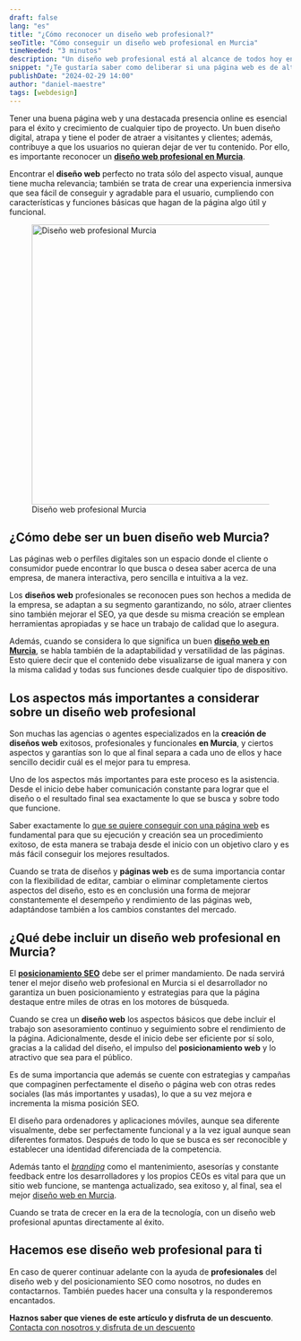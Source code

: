 ```yaml
---
draft: false
lang: "es"
title: "¿Cómo reconocer un diseño web profesional?"
seoTitle: "Cómo conseguir un diseño web profesional en Murcia"
timeNeeded: "3 minutos"
description: "Un diseño web profesional está al alcance de todos hoy en día, para saber si es de calidad debe estar hecho a medida para el negocio, asegurando que convierta usuarios en clientes."
snippet: "¿Te gustaría saber como deliberar si una página web es de alta calidad o no? Veamos las características de un diseño web profesional."
publishDate: "2024-02-29 14:00"
author: "daniel-maestre"
tags: [webdesign]
---
```


Tener una buena página web y una destacada presencia online es esencial para el éxito y crecimiento de cualquier tipo de proyecto. Un buen diseño digital, atrapa y tiene el poder de atraer a visitantes y clientes; además, contribuye a que los usuarios no quieran dejar de ver tu contenido. Por ello, es importante reconocer un [**diseño web profesional en Murcia**](https://www.webllope.es/es/).

Encontrar el **diseño web** perfecto no trata sólo del aspecto visual, aunque tiene mucha relevancia; también se trata de crear una experiencia inmersiva que sea fácil de conseguir y agradable para el usuario, cumpliendo con características y funciones básicas que hagan de la página algo útil y funcional.

<figure>
<img src="/blogImages/diseño-web-profesional-murcia.webp" title="Diseño web profesional Murcia" alt="Diseño web profesional Murcia" width="750" height="500" loading="lazy"/>
<figcaption class="text-center">Diseño web profesional Murcia<figcaption>
</figure>

## ¿Cómo debe ser un buen diseño web Murcia?

Las páginas web o perfiles digitales son un espacio donde el cliente o consumidor puede encontrar lo que busca o desea saber acerca de una empresa, de manera interactiva, pero sencilla e intuitiva a la vez.

Los **diseños web** profesionales se reconocen pues son hechos a medida de la empresa, se adaptan a su segmento garantizando, no sólo, atraer clientes sino también mejorar el SEO, ya que desde su misma creación se emplean herramientas apropiadas y se hace un trabajo de calidad que lo asegura.

Además, cuando se considera lo que significa un buen [**diseño web en Murcia**](/es/), se habla también de la adaptabilidad y versatilidad de las páginas. Esto quiere decir que el contenido debe visualizarse de igual manera y con la misma calidad y todas sus funciones desde cualquier tipo de dispositivo.

## Los aspectos más importantes a considerar sobre un diseño web profesional

Son muchas las agencias o agentes especializados en la **creación de diseños web** exitosos, profesionales y funcionales **en Murcia**, y ciertos aspectos y garantías son lo que al final separa a cada uno de ellos y hace sencillo decidir cuál es el mejor para tu empresa.

Uno de los aspectos más importantes para este proceso es la asistencia. Desde el inicio debe haber comunicación constante para lograr que el diseño o el resultado final sea exactamente lo que se busca y sobre todo que funcione.

Saber exactamente lo [que se quiere conseguir con una página web](https://blog.hubspot.es/website/que-es-sitio-web) es fundamental para que su ejecución y creación sea un procedimiento exitoso, de esta manera se trabaja desde el inicio con un objetivo claro y es más fácil conseguir los mejores resultados.

Cuando se trata de diseños y **páginas web** es de suma importancia contar con la flexibilidad de editar, cambiar o eliminar completamente ciertos aspectos del diseño, esto es en conclusión una forma de mejorar constantemente el desempeño y rendimiento de las páginas web, adaptándose también a los cambios constantes del mercado.

## ¿Qué debe incluir un diseño web profesional en Murcia?

El [**posicionamiento SEO**](/es/blog/aprende-seo-basico/) debe ser el primer mandamiento. De nada servirá tener el mejor diseño web profesional en Murcia si el desarrollador no garantiza un buen posicionamiento y estrategias para que la página destaque entre miles de otras en los motores de búsqueda.

Cuando se crea un **diseño web** los aspectos básicos que debe incluir el trabajo son asesoramiento continuo y seguimiento sobre el rendimiento de la página. Adicionalmente, desde el inicio debe ser eficiente por sí solo, gracias a la calidad del diseño, el impulso del **posicionamiento web** y lo atractivo que sea para el público.

Es de suma importancia que además se cuente con estrategias y campañas que compaginen perfectamente el diseño o página web con otras redes sociales (las más importantes y usadas), lo que a su vez mejora e incrementa la misma posición SEO.

El diseño para ordenadores y aplicaciones móviles, aunque sea diferente visualmente, debe ser perfectamente funcional y a la vez igual aunque sean diferentes formatos. Después de todo lo que se busca es ser reconocible y establecer una identidad diferenciada de la competencia.

Además tanto el [_branding_](https://www.elisava.net/que-es-branding/) como el mantenimiento, asesorías y constante feedback entre los desarrolladores y los propios CEOs es vital para que un sitio web funcione, se mantenga actualizado, sea exitoso y, al final, sea el mejor [diseño web en Murcia](https://webllope.es/es/).

Cuando se trata de crecer en la era de la tecnología, con un diseño web profesional apuntas directamente al éxito.

## Hacemos ese diseño web profesional para ti

En caso de querer continuar adelante con la ayuda de **profesionales** del diseño web y del posicionamiento SEO como nosotros, no dudes en contactarnos. También puedes hacer una consulta y la responderemos encantados.

**Haznos saber que vienes de este artículo y disfruta de un descuento**.
<a href="/es/contacto/" class="w-full flex">
<span class="mx-auto mt-10 inline-flex rounded-full px-5 py-3 text-lg font-semibold transition bg-neutral-950 text-white hover:bg-neutral-800">Contacta con nosotros y disfruta de un descuento</span>
</a>
